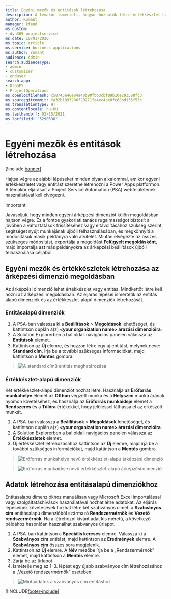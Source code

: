 ```yaml
---
title: Egyéni mezők és entitások létrehozása
description: A témakör ismerteti, hogyan hozhatók létre értékkészlet-halmazok és entitások saját megoldásban a Power Apps platformon.
author: Rumant
manager: kfend
ms.custom:
- dyn365-projectservice
ms.date: 10/01/2020
ms.topic: article
ms.service: business-applications
ms.author: rumant
audience: Admin
search.audienceType:
- admin
- customizer
- enduser
search.app:
- D365PS
- ProjectOperations
ms.openlocfilehash: c58745a46e84a40b90fbb3cbf89b10e293588fc3
ms.sourcegitcommit: fa32b1893286f20271fa4ec4be8fc68bd135f53c
ms.translationtype: HT
ms.contentlocale: hu-HU
ms.lasthandoff: 02/15/2021
ms.locfileid: "5290538"
---
```

# <a name="create-custom-fields-and-entities"></a>Egyéni mezők és entitások létrehozása 

[!include [banner](../includes/psa-now-project-operations.md)]

Hajtsa végre az alábbi lépéseket minden olyan alkalommal, amikor egyéni értékkészletet vagy entitást szeretne létrehozni a Power Apps platformon.  
A témakör eljárásait a Project Service Automation (PSA) webfelületének használatával kell elvégezni.

> [!IMPORTANT]
> Javasoljuk, hogy minden egyéni árképzési dimenziót külön megoldásban hajtson végre. Ez a fontos gyakorlati tanács rugalmasságot biztosít a jövőben a változtatások frissítéséhez vagy eltávolításához szükség szerint, segítséget nyújt munkájának újbóli felhasználásában, és megkönnyíti a módosítások másik példányra való átvitelét. Miután elvégezte az összes szükséges módosítást, exportálja a megoldást **Felügyelt megoldásként**, majd importálja azt más példányokra az árképzési beállítások újbóli felhasználása céljából.

  
## <a name="create-custom-fields-and-option-sets-in-the-pricing-dimension-solution"></a>Egyéni mezők és értékkészletek létrehozása az árképzési dimenzió megoldásban

Az árképzési dimenzió lehet értékkészlet vagy entitás. Mindkettőt létre kell hozni az árképzési megoldásban. Az eljárás lépései ismertetik az entitás alapú dimenziók és az értékkészlet-alapú dimenziók létrehozását.

### <a name="entity-based-dimensions"></a>Entitásalapú dimenziók

1. A PSA-ban válassza ki a **Beállítások** > **Megoldások** lehetőséget, és kattintson duplán a(z) **\<your organization name> árazási dimenzióira**.
2. A Solution Explorerben a bal oldali navigációs panelen válassza az **Entitások** elemet.
3. Kattintson az **Új** elemre, és hozzon létre egy új entitást, melynek neve: **Standard cím**. Írja be a további szükséges információkat, majd kattintson a **Mentés** gombra.

> ![A standard című entitás meghatározása](media/Standard-Title-entity-definition.png)


### <a name="option-set-based-dimensions"></a>Értékkészlet-alapú dimenziók 
Két értékkészlet-alapú dimenziót hozhat létre. Használja az **Erőforrás munkahelye** elemet az **Otthon** végzett munka és a **Helyszíni** munka árának nyomon követéséhez, és használja az **Erőforrás munkaideje** elemet a **Rendszeres** és a **Túlóra** értékekkel, hogy jelöléssel láthassa el az elkészült munkát.


1. A PSA-ban válassza a **Beállítások** > **Megoldások** lehetőséget, és kattintson duplán a(z) **\<your organization name> árazási dimenzióira**. 
2. A Solution Explorerben a bal oldali navigációs panelen válassza az **Értékkészletek** elemet. 
3. Új értékkészlet létrehozásához kattintson az **Új** elemre, majd írja be a további szükséges információkat, majd kattintson a **Mentés** gombra.

> ![Erőforrás munkahelye nevű értékkészlet-alapú árképzési dimenzió ](media/Option-set-PD-called-Resource-Work-Location.png)

> ![Erőforrás munkaideje nevű értékkészlet-alapú árképzési dimenzió ](media/Option-set-PD-called-Resource-Work-Hours.PNG)


## <a name="create-data-for-entity-based-dimensions"></a>Adatok létrehozása entitásalapú dimenziókhoz

Entitásalapú dimenziókhoz manuálisan vagy Microsoft Excel importálással vagy szolgáltatáshívások használatával hozhat létre adatokat. Az eljárás lépéseinek követésévek hozhat létre két szabványos címet: a **Szabványos cím** entitásalapú dimenzióból származó **Rendszermérnök** és **Vezető rendszermérnök**. Ha a létrehozni kívánt adat kis méretű, a következő példához hasonlóan használhat szabványos űrlapot.

1. A PSA-ban kattintson a **Speciális keresés** elemre. Válassza ki a **Szabványos cím** entitást, majd kattintson az **Eredmények** elemre. A **Szabványos cím** összes sora megjelenik.
2. Kattintson az **Új** elemre. A **Név** mezőbe írja be a „Rendszermérnök” elemet, majd kattintson a **Mentés** elemre.
3. Zárja be az űrlapot. 
4. Ismételje meg az 1–3. lépést egy újabb szabványos cím létrehozásához a „Vezető rendszermérnök” esetében.

> ![Mintaadatok a szabványos cím entitáshoz ](media/ST-data.png)




[!INCLUDE[footer-include](../includes/footer-banner.md)]